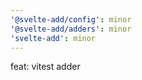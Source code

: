```yaml
---
'@svelte-add/config': minor
'@svelte-add/adders': minor
'svelte-add': minor
---
```


feat: vitest adder
